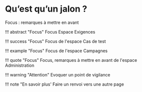 # Qu’est qu’un jalon ?

Focus : remarques à mettre en avant

!!! abstract "Focus" 
	Focus Espace Exigences
	
!!! success "Focus" 
	Focus de l'espace Cas de test

!!! example "Focus" 
	Focus de l'espace Campagnes
	
!!! quote "Focus" 
	Focus, remarques à mettre en avant de l'espace Administration

!!! warning "Attention" 
	Evoquer un point de vigilance

!!! note "En savoir plus'
	Faire un renvoi vers une autre page



<!--stackedit_data:
eyJoaXN0b3J5IjpbMTQ5NzI1NjMxNCwtMzIzOTE5ODMxLDIwMz
AxNzY1NjldfQ==
-->